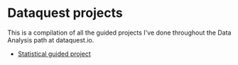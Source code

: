 # Dataquest projects

This is a compilation of all the guided projects I've done throughout the Data Analysis path at dataquest.io.

* [Statistical guided project](Estadistica_Guided_Project.ipynb)
